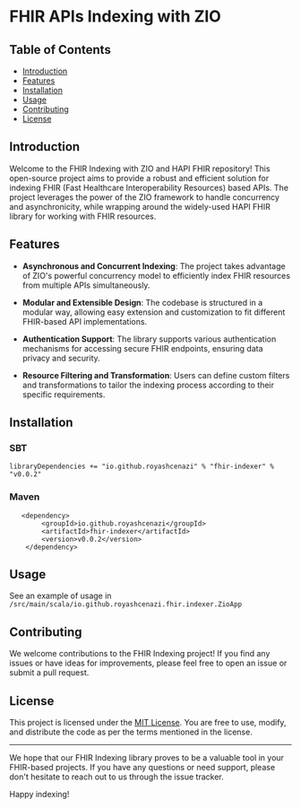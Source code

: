 # FHIR APIs Indexing with ZIO 

## Table of Contents

- [Introduction](#introduction)
- [Features](#features)
- [Installation](#installation)
- [Usage](#usage)
- [Contributing](#contributing)
- [License](#license)

## Introduction

Welcome to the FHIR Indexing with ZIO and HAPI FHIR repository! This open-source project aims to provide a robust and efficient solution for indexing FHIR (Fast Healthcare Interoperability Resources) based APIs. The project leverages the power of the ZIO framework to handle concurrency and asynchronicity, while wrapping around the widely-used HAPI FHIR library for working with FHIR resources.

## Features

- **Asynchronous and Concurrent Indexing**: The project takes advantage of ZIO's powerful concurrency model to efficiently index FHIR resources from multiple APIs simultaneously.

- **Modular and Extensible Design**: The codebase is structured in a modular way, allowing easy extension and customization to fit different FHIR-based API implementations.

- **Authentication Support**: The library supports various authentication mechanisms for accessing secure FHIR endpoints, ensuring data privacy and security.

- **Resource Filtering and Transformation**: Users can define custom filters and transformations to tailor the indexing process according to their specific requirements.

## Installation

### SBT

`libraryDependencies += "io.github.royashcenazi" % "fhir-indexer" % "v0.0.2"`

### Maven
```
   <dependency>
        <groupId>io.github.royashcenazi</groupId>
        <artifactId>fhir-indexer</artifactId>
        <version>v0.0.2</version>
    </dependency>
```

## Usage

See an example of usage in ```/src/main/scala/io.github.royashcenazi.fhir.indexer.ZioApp```

## Contributing

We welcome contributions to the FHIR Indexing project! If you find any issues or have ideas for improvements, please feel free to open an issue or submit a pull request. 

## License

This project is licensed under the [MIT License](./LICENSE). You are free to use, modify, and distribute the code as per the terms mentioned in the license. 

---

We hope that our FHIR Indexing library proves to be a valuable tool in your FHIR-based projects. If you have any questions or need support, please don't hesitate to reach out to us through the issue tracker.

Happy indexing!
